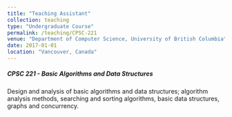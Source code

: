 ```yaml
---
title: "Teaching Assistant"
collection: teaching
type: "Undergraduate Course"
permalink: /teaching/CPSC-221
venue: "Department of Computer Science, University of British Columbia"
date: 2017-01-01
location: "Vancouver, Canada"
---
```


##### CPSC 221 - Basic Algorithms and Data Structures

Design and analysis of basic algorithms and data structures; algorithm analysis methods, searching and sorting algorithms, basic data structures, graphs and concurrency.